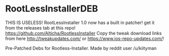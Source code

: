 # RootLessInstallerDEB
THIS IS USELESS! RootLessInstaller 1.0 now has a built in patcher! get it from the releases tab at this repo! https://github.com/Alticha/RootlessInstaller  Copy the tweak download links from here http://tweakupdates.com/ or https://www.ios-repo-updates.com/!

Pre-Patched Debs for Rootless-Installer.
Made by reddit user /u/kiityman
